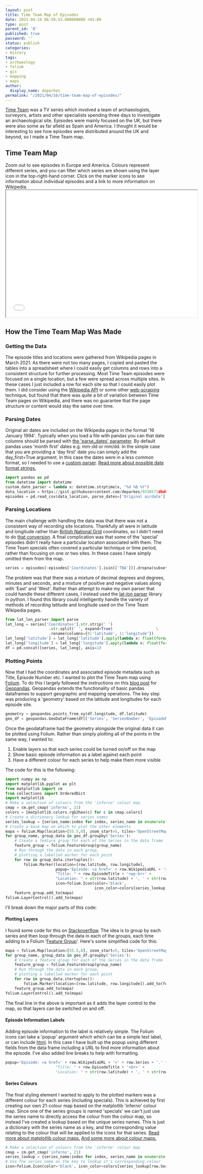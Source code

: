 ```yaml
---
layout: post
title: Time Team Map of Episodes
date: 2021-04-16 06:59:53.000000000 +01:00
type: post
parent_id: '0'
published: true
password: ''
status: publish
categories:
- History
tags:
- archaeology
- folium
- gis
- mapping
- maps
author:
  display_name: deparkes
permalink: "/2021/04/16/time-team-map-of-episodes/"
---
```

<a href="https://en.wikipedia.org/wiki/Time_Team">Time Team</a> was a TV series which involved a team of archaeologists, surveyors, artists and other specialists spending three days to investigate an archaeological site. Episodes were mainly focused on the UK, but there were also some as far afield as Spain and America. I thought it would be interesting to see how episodes were distributed around the UK and beyond, so I made a Time Team map.
<h2>Time Team Map</h2>
Zoom out to see episodes in Europe and America. Colours represent different series, and you can filter which series are shown using the layer icon in the top-right-hand corner. Click on the marker icons to see information about individual episodes and a link to more information on Wikipedia.
<iframe src="{{site.baseurl}}/assets/maps/time_team_map.html" name="time_team_map" width="600" height="400" frameborder="1"></iframe>
<h2>How the Time Team Map Was Made</h2>
<h3>Getting the Data</h3>
The episode titles and locations were gathered from Wikipedia pages in March 2021. As there were not too many pages, I copied and pasted the tables into a spreadsheet where I could easily get columns and rows into a consistent structure for further processing.
Most Time Team episodes were focused on a single location, but a few were spread across multiple sites. In these cases I just included a row for each site so that I could easily plot them.
I did consider using the <a href="{{site.baseurl}}/2020/12/27/python-compare-wikipedia-pages/">Wikipedia API</a> or some other <a href="https://www.analyticsvidhya.com/blog/2015/10/beginner-guide-web-scraping-beautiful-soup-python/">web-scraping</a> technique, but found that there was quite a bit of variation between Time Team pages on Wikipedia, and there was no guarantee that the page structure or content would stay the same over time.
<h3>Parsing Dates</h3>
Original air dates are included on the Wikipedia pages in the format '16 January 1994'. Typically when you load a file with pandas you can that date columns should be parsed with <a href="https://pandas.pydata.org/pandas-docs/stable/reference/api/pandas.read_csv.html">the 'parse_dates' parameter</a>. By default pandas uses 'month first' dates e.g. mm-dd or mm/dd. In the simple case that you are providing a 'day first' date you can simply add the day_first=True argument. In this case the dates were in a less common format, so I needed to use a <a href="https://stackoverflow.com/questions/23797491/parse-dates-in-pandas#23797980">custom parser</a>.
<a href="https://www.w3schools.com/python/gloss_python_date_format_codes.asp">Read more about possible date format strings.</a>

```python
import pandas as pd
from datetime import datetime
custom_date_parser = lambda x: datetime.strptime(x, "%d %B %Y")
data_location = https://gist.githubusercontent.com/deparkes/9338571dbd67a6e9977d996d60ef4e37/raw/858d809549fb971588231b6e74ce0dffeef4075b/time_team_episodes.csv
episodes = pd.read_csv(data_location, parse_dates=['Original airdate'], date_parser=custom_date_parser)
```

<h3>Parsing Locations</h3>
The main challenge with handling the data was that there was not a consistent way of recording site locations. Thankfully all were in latitude and longitude rather than <a href="https://en.wikipedia.org/wiki/Ordnance_Survey_National_Grid">British National Grid</a> coordinates, so I didn't need to do <a href="{{site.baseurl}}/2016/05/27/python-osgb-to-wgr84/">that conversion</a>.
A final complication was that some of the 'special' episodes didn't really have a particular location associated with them. The Time Team specials often covered a particular technique or time period, rather than focusing on one or two sites. In these cases I have simply omitted them from the map.

```python
series = episodes[~episodes['Coordinates'].isin(['TBA'])].dropna(subset=['Coordinates'])
```

The problem was that there was a mixture of decimal degrees and degrees, minutes and seconds, and a mixture of positive and negative values along with 'East' and 'West'.
Rather than attempt to make my own parser that could handle these different cases, I instead used the <a href="https://pypi.org/project/lat-lon-parser/">lat-lon parser</a> library in python. I found this library could intelligently handle the variety of methods of recording latitude and longitude used on the Time Team Wikipedia pages.

```python
from lat_lon_parser import parse
lat_long = series['Coordinates'].str.strip(' ')                               \
                   .str.split(' ', expand=True)                   \
                   .rename(columns={0:'latitude', 1:'longitude'})
lat_long['latitude'] = lat_long['latitude'].apply(lambda x: float(format(parse(str(x)), '.6f')))
lat_long['longitude'] = lat_long['longitude'].apply(lambda x: float(format(parse(str(x)), '.6f')))
df = pd.concat([series, lat_long], axis=1)
```

<h3>Plotting Points</h3>
Now that I had the coordinates and associated episode metadata such as Title, Episode Number etc. I wanted to plot the Time Team map using <a href="{{site.baseurl}}/2016/05/13/python-leaflet-map-folium/">Folium</a>. To do this I largely followed the instructions on this <a href="https://geopandas.org/gallery/plotting_with_folium.html">blog post</a> for <a href="https://geopandas.org/index.html">Geopandas</a>.
Geopandas extends the functionality of basic pandas dataframes to support geographic and mapping operations.
The key step was producing a 'geometry' based on the latitude and longitudes for each episode site.

```python
geometry = geopandas.points_from_xy(df.longitude, df.latitude)
geo_df = geopandas.GeoDataFrame(df[['Series', 'SeriesNumber', 'EpisodeNumber', 'EpisodeTitle', 'Original airdate', 'WikipediaURL', 'latitude', 'longitude']], geometry=geometry)
```

Once the geodataframe had the geometry alongside the original data it can be plotted using Folium.
Rather than simply plotting all of the points in the same way, I wanted to:
<ol>
<li>Enable layers so that each series could be turned on/off on the map</li>
<li>Show basic episode information as a label against each point</li>
<li>Have a different colour for each series to help make them more visible</li>
</ol>
The code for this is the following:

```python
import numpy as np
import matplotlib.pyplot as plt
from matplotlib import cm
from collections import OrderedDict
import matplotlib
# Make a selection of colours from the 'inferno' colour map
cmap = cm.get_cmap('inferno', 21)
colors = [matplotlib.colors.rgb2hex(c) for c in cmap.colors]
# Create a dictionary lookup for series names
series_lookup = {series_name:index for index, series_name in enumerate(geo_df.Series.unique())}
# Create a base map on which to plot the other elements
mapa = folium.Map(location=[55.5,0], zoom_start=5, tiles='OpenStreetMap')
for group_name, group_data in geo_df.groupby('Series'):
    # Create a feature group for each of the Series in the data frame
    feature_group = folium.FeatureGroup(group_name)
    # Run through the data in each group,
    # plotting a labelled marker for each point
    for row in group_data.itertuples():
        folium.Marker(location=[row.latitude, row.longitude],
                      popup='Episode: <a href=' + row.WikipediaURL + '>' + row.Series + '.' + str(row.SeriesNumber) + '</a><wp-br>'
                      "Title: " + row.EpisodeTitle + '<wp-br>' +
                      "Location: " + str(row.latitude) + ', ' + str(row.longitude) + '<wp-br>',
                      icon=folium.Icon(color='black',
                                       icon_color=colors[series_lookup[row.Series]])).add_to(feature_group)
    feature_group.add_to(mapa)
folium.LayerControl().add_to(mapa)
```

I'll break down the major parts of this code:
<h4>Plotting Layers</h4>
I found some code for this on <a href="https://stackoverflow.com/questions/61263787/folium-featuregroup-in-python">Stackoverflow</a>. The idea is to group by each series and then loop through the data in each of the groups, each time adding to a Folium '<a href="https://github.com/python-visualization/folium/blob/master/examples/FeatureGroup.ipynb">Feature Group</a>'.
Here's some simplified code for this:

```python
mapa = folium.Map(location=[55.5,0], zoom_start=5, tiles='OpenStreetMap')
for group_name, group_data in geo_df.groupby('Series'):
    # Create a feature group for each of the Series in the data frame
    feature_group = folium.FeatureGroup(group_name)
    # Run through the data in each group,
    # plotting a labelled marker for each point
    for row in group_data.itertuples():
        folium.Marker(location=[row.latitude, row.longitude]).add_to(feature_group)
    feature_group.add_to(mapa)
folium.LayerControl().add_to(mapa)
```

The final line in the above is important as it adds the layer control to the map, so that layers can be switched on and off.
<h4>Episode Information Labels</h4>
Adding episode information to the label is relatively simple. The Folium icons can take a 'popup' argument which which can be a simple text label, or can include <a href="https://render.githubusercontent.com/view/ipynb?color_mode=auto&amp;commit=c25c84c888415a8f242e133c97242e26c3070fe6&amp;enc_url=68747470733a2f2f7261772e67697468756275736572636f6e74656e742e636f6d2f707974686f6e2d76697375616c697a6174696f6e2f666f6c69756d2f633235633834633838383431356138663234326531333363393732343265323663333037306665362f6578616d706c65732f506f707570732e6970796e62&amp;nwo=python-visualization%2Ffolium&amp;path=examples%2FPopups.ipynb&amp;repository_id=9952134&amp;repository_type=Repository#Fancy-HTML-popup">html</a>. In this case I have built up the popup using different fields from the data frame including a URL to find more information about the episode. I've also added line breaks to help with formatting.

```python
popup='Episode: <a href=' + row.WikipediaURL + '>' + row.Series + '.' + str(row.SeriesNumber) + '</a><br>'
                      "Title: " + row.EpisodeTitle + '<br>' +
                      "Location: " + str(row.latitude) + ', ' + str(row.longitude) + '<br>'
```

<h4>Series Colours</h4>
The final styling element I wanted to apply to the plotted markers was a different colour for each series (including specials).
This is achieved by first creating our own 21-colour map based on the matplotlib 'inferno' colour map. Since one of the series groups is named 'specials' we can't just use the series name to directly access the colour from the colour map, so instead I've created a lookup based on the unique series names. This is just a dictionary with the series name as a key, and the corresponding value relating to the colour that will be applied to the icons for that series.
<a href="https://matplotlib.org/stable/tutorials/colors/colormaps.html">Read more about matplotlib colour maps.</a>
<a href="https://towardsdatascience.com/creating-colormaps-in-matplotlib-4d4de78a04b8">And some more about colour maps.</a>

```python
# Make a selection of colours from the 'inferno' colour map
cmap = cm.get_cmap('inferno', 21)
series_lookup = {series_name:index for index, series_name in enumerate(geo_df.Series.unique())}
# Use the series name as the key to lookup it's corresponding colour
icon=folium.Icon(color='black', icon_color=colors[series_lookup[row.Series]])
```

